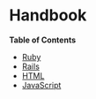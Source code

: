 # Handbook

**Table of Contents**

- [Ruby](ruby.html)
- [Rails](rails.html)
- [HTML](HTML.html)
- [JavaScript](javascript.html)
